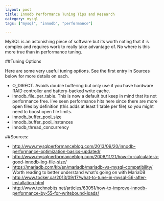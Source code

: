 ```yaml
---
layout: post
title: Innodb Performance Tuning Tips and Research
category: mysql
tags: ["mysql", "innodb", "performance"]

---
```

MySQL is an astonishing piece of software but its worth noting that it is complex and requires work to really take advantage of.  No where is this more true than in performance tuning.

##Tuning Options

Here are some very useful tuning options.  See the first entry in Sources below for more details on each.  

* O_DIRECT.  Avoids double buffering but only use if you have hardware RAID controller and battery-backed write cache.
* innodb_file_per_table.  This is now a default but keep in mind that its not performance free.  I've seen performance hits here since there are more open files by definition (this adds at least 1 table per file) so you might need to boost open file limits.
* innodb_buffer_pool_size
* innodb_buffer_pool_instances
* innodb_thread_concurrency

##Sources:

* http://www.mysqlperformanceblog.com/2013/09/20/innodb-performance-optimization-basics-updated/
* http://www.mysqlperformanceblog.com/2008/11/21/how-to-calculate-a-good-innodb-log-file-size/
* https://mariadb.com/kb/en/mariadb/mariadb-vs-mysql-compatibility/ Worth reading to better understand what's going on with MariaDB
* http://www.tocker.ca/2013/09/17/what-to-tune-in-mysql-56-after-installation.html
* http://www.technobits.net/articles/63051/how-to-improve-innodb-performance-by-55-for-writebound-loads/